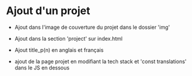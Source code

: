 # Ajout d'un projet

- Ajout dans l'image de couverture du projet dans le dossier 'img'

- Ajout dans la section 'project' sur index.html

- Ajout title_p(n) en anglais et français

- ajout de la page projet en modifiant la tech stack et  'const translations' dans le JS en dessous 